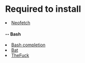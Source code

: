 # Required to install

<li>
<a href="https://github.com/dylanaraps/neofetch">Neofetch</a>
</li>
<h4> -- Bash</h4>
<li><a href="https://github.com/scop/bash-completion">Bash completion</a>
</li>

<li>
<a href="https://github.com/sharkdp/bat">Bat</a>
</li>

<li>
<a href="https://github.com/nvbn/thefuck">TheFuck</a>
</li>

